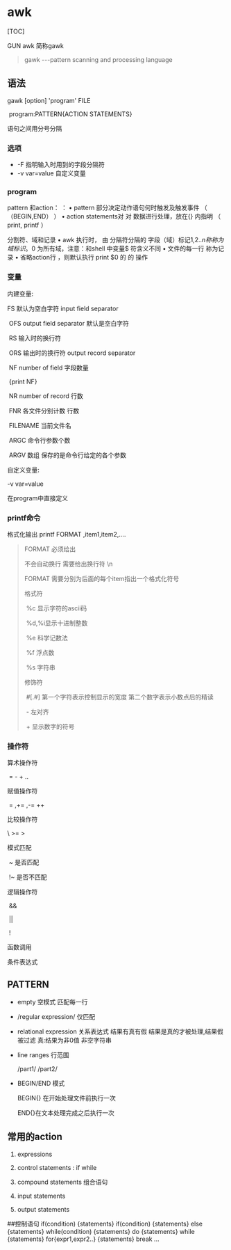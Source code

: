 # awk

[TOC]

GUN awk  简称gawk

> gawk ---pattern scanning and processing language

## 语法

gawk [option] 'program' FILE

​	program:PATTERN{ACTION STATEMENTS}

语句之间用分号分隔

### 选项

- -F 指明输入时用到的字段分隔符
- -v var=value 自定义变量

### program

pattern 和action： ：
• pattern 部分决定动作语句何时触发及触发事件
（ （BEGIN,END） ）
• action statements对 对 数据进行处理，放在{} 内指明
（ print, printf ）

分割符、域和记录
• awk 执行时， 由 分隔符分隔的 字段（域）标记$1,$2..$n称 称
为 域标识。$0 为所有域，注意：和shell 中变量$ 符含义不同
• 文件的每一行 称为记录
• 省略action行 ，则默认执行 print $0 的 的 操作

### 变量

内建变量:

FS 默认为空白字符 input field separator

​	OFS  output field separator 默认是空白字符

​	RS   输入时的换行符

​	ORS	 输出时的换行符  output record separator

​	NF number of field 字段数量

​		{print NF} 

​	NR number of record 行数

​	FNR 各文件分别计数  行数

​	FILENAME 当前文件名

​	ARGC 命令行参数个数

​	ARGV 数组 保存的是命令行给定的各个参数

自定义变量:

-v var=value

在program中直接定义

### printf命令

格式化输出 printf FORMAT ,item1,item2,....

> FORMAT 必须给出
>
> 不会自动换行 需要给出换行符 \n
>
> FORMAT 需要分别为后面的每个item指出一个格式化符号
>
> 格式符
>
> ​	%c 显示字符的ascii码
>
> ​	%d,%i显示十进制整数
>
> ​	%e 科学记数法
>
> ​	%f 浮点数
>
> ​	%s 字符串
>
> 修饰符
>
> ​	\#[.#] 第一个字符表示控制显示的宽度 第二个数字表示小数点后的精读
>
> ​	\- 左对齐
>
> ​	\+ 显示数字的符号

### 操作符

算术操作符

​	= - + ..

赋值操作符

​	= ,+= ,-= ++

比较操作符

\	>= >

模式匹配

​	~ 是否匹配

​	!~ 是否不匹配

逻辑操作符

​	&&

​	||

​	!

函数调用

条件表达式

## PATTERN

- empty 空模式 匹配每一行

- /regular expression/  仅匹配

- relational expression 关系表达式 结果有真有假 结果是真的才被处理,结果假被过滤      真:结果为非0值  非空字符串

- line ranges 行范围

  /part1/  /part2/

- BEGIN/END 模式

  BEGIN{} 在开始处理文件前执行一次

  END{}在文本处理完成之后执行一次

## 常用的action

1. expressions

2. control statements  :  if while

3. compound statements 组合语句
4. input statements
5. output statements

##控制语句
if(condition) {statements}
if(condition) {statements} else {statements}
while(condition) {statements}
do {statements} while {statements}
for{expr1,expr2..} {statements}
break
...



